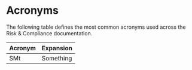 # Acronyms

The following table defines the most common acronyms used across the Risk & Compliance documentation.

Acronym | Expansion
---------|------------
| SMt | Something |